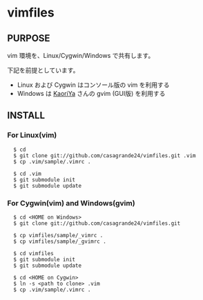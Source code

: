 # vimfiles


## PURPOSE

vim 環境を、Linux/Cygwin/Windows で共有します。

下記を前提としています。
 - Linux および Cygwin はコンソール版の vim を利用する
 - Windows は [KaoriYa](http://www.kaoriya.net/software/vim) さんの gvim (GUI版) を利用する

## INSTALL

### For Linux(vim)
      $ cd
      $ git clone git://github.com/casagrande24/vimfiles.git .vim
      $ cp .vim/sample/.vimrc .

      $ cd .vim
      $ git submodule init
      $ git submodule update


### For Cygwin(vim) and Windows(gvim)
      $ cd <HOME on Windows>
      $ git clone git://github.com/casagrande24/vimfiles.git

      $ cp vimfiles/sample/_vimrc .
      $ cp vimfiles/sample/_gvimrc .

      $ cd vimfiles
      $ git submodule init
      $ git submodule update

      $ cd <HOME on Cygwin>
      $ ln -s <path to clone> .vim
      $ cp .vim/sample/.vimrc .

